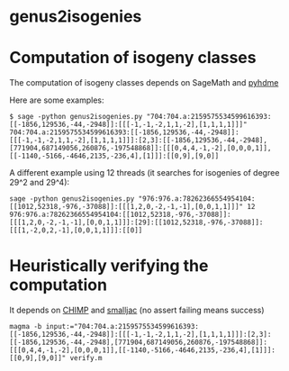 # genus2isogenies


# Computation of isogeny classes
The computation of isogeny classes depends on SageMath and [pyhdme](https://github.com/edgarcosta/pyhdme)

Here are some examples:
```
$ sage -python genus2isogenies.py "704:704.a:2159575534599616393:[[-1856,129536,-44,-2948]]:[[[-1,-1,-2,1,1,-2],[1,1,1,1]]]"
704:704.a:2159575534599616393:[[-1856,129536,-44,-2948]]:[[[-1,-1,-2,1,1,-2],[1,1,1,1]]]:[2,3]:[[-1856,129536,-44,-2948],[771904,687149056,260876,-197548868]]:[[[0,4,4,-1,-2],[0,0,0,1]],[[-1140,-5166,-4646,2135,-236,4],[1]]]:[[0,9],[9,0]]
```

A different example using 12 threads (it searches for isogenies of degree 29^2 and 29^4):
```
sage -python genus2isogenies.py "976:976.a:78262366554954104:[[1012,52318,-976,-37088]]:[[[1,2,0,-2,-1,-1],[0,0,1,1]]]" 12
976:976.a:78262366554954104:[[1012,52318,-976,-37088]]:[[[1,2,0,-2,-1,-1],[0,0,1,1]]]:[29]:[[1012,52318,-976,-37088]]:[[[1,-2,0,2,-1],[0,0,1,1]]]:[[0]]
```

# Heuristically verifying the computation
It depends on [CHIMP](https://github.com/edgarcosta/CHIMP) and [smalljac](https://math.mit.edu/~drew/)
(no assert failing means success)
```
magma -b input:="704:704.a:2159575534599616393:[[-1856,129536,-44,-2948]]:[[[-1,-1,-2,1,1,-2],[1,1,1,1]]]:[2,3]:[[-1856,129536,-44,-2948],[771904,687149056,260876,-197548868]]:[[[0,4,4,-1,-2],[0,0,0,1]],[[-1140,-5166,-4646,2135,-236,4],[1]]]:[[0,9],[9,0]]" verify.m
```

